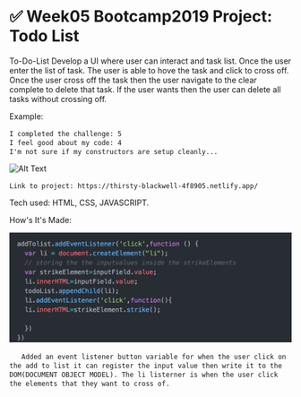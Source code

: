 # ✅ Week05 Bootcamp2019 Project: Todo List

To-Do-List
Develop a UI where user can interact and task list. Once the user enter the list of task. The user is able to hove the task and click to cross off. Once the user cross off the task then the user navigate to the clear complete to delete that task. If the user wants then the user can delete all tasks without crossing off.

Example:
```
I completed the challenge: 5
I feel good about my code: 4
I'm not sure if my constructors are setup cleanly...
```
   ![Alt Text](https://github.com/JohnbelMDev/To-Do-List/blob/master/Todolist.gif)

    Link to project: https://thirsty-blackwell-4f8905.netlify.app/
    
     
   Tech used: HTML, CSS, JAVASCRIPT.
   
   How's It's Made:
   
   ![Alt Text](https://github.com/JohnbelMDev/To-Do-List/blob/master/Task.png)
   
       Added an event listener button variable for when the user click on the add to list it can register the input value then write it to the DOM(DOCUMENT OBJECT MODEL). The li listerner is when the user click the elements that they want to cross of. 
